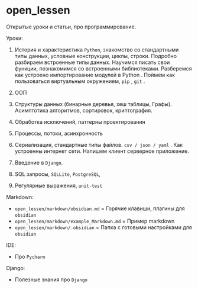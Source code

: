 # open_lessen

Открытые уроки и статьи, про программирование.

Уроки:

1. История и характеристика `Python`, знакомство
   со стандартными типы данных, условные конструкции,
   циклы, строки. Подробно разбираем встроенные
   типы данных. Научимся писать свои функции, познакомимся
   со встроенными библиотеками. Разберемся как устроено
   импортирование модулей в Python . Поймем как пользоваться
   виртуальным окружением, `pip` , `git` .

2. ООП

3. Структуры данных (бинарные деревья, хеш таблицы, Графы). Асимптотика
   алгоритмов, сортировок, криптография.

4. Обработка исключений, паттерны проектирования

5. Процессы, потоки, асинхронность

6. Сериализация, стандартные типы файлов. `csv / json / yaml` . Как
   устроенны интернет сети. Напишем клиент серверное приложение.

7. Введение в `Django`.

8. SQL запросы, `SQLLite`, `PostgreSQL`,

9. Регулярные выражения, `unit-test`

Markdown:

- `open_lessen/markdown/obsidian.md` = Горячие клавиши, плагины для `obsidian`
- `open_lessen/markdown/example_Markdown.md` = Пример markdown
- `open_lessen/markdown/.obsidian` = Папка с готовыми настройками для `obsidian`

IDE:

- Про `Pycharm`

Django:

- Полезные знания про `Django`
